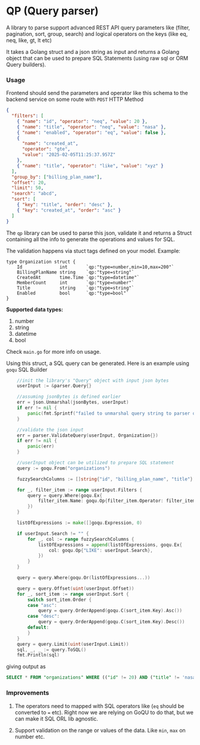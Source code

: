 # QP (Query parser)

A library to parse support advanced REST API query parameters like (filter, pagination, sort, group, search) and logical operators on the keys (like eq, neq, like, gt, lt etc)

It takes a Golang struct and a json string as input and returns a Golang object that can be used to prepare SQL Statements (using raw sql or ORM Query builders).

### Usage

Frontend should send the parameters and operator like this schema to the backend service on some route with `POST` HTTP Method

```json
{
  "filters": [
    { "name": "id", "operator": "neq", "value": 20 },
    { "name": "title", "operator": "neq", "value": "nasa" },
    { "name": "enabled", "operator": "eq", "value": false },
    {
      "name": "created_at",
      "operator": "gte",
      "value": "2025-02-05T11:25:37.957Z"
    },
    { "name": "title", "operator": "like", "value": "xyz" }
  ],
  "group_by": ["billing_plan_name"],
  "offset": 20,
  "limit": 50,
  "search": "abcd",
  "sort": [
    { "key": "title", "order": "desc" },
    { "key": "created_at", "order": "asc" }
  ]
}
```

The `qp` library can be used to parse this json, validate it and returns a Struct containing all the info to generate the operations and values for SQL.

The validation happens via stuct tags defined on your model. Example:

```golang
type Organization struct {
	Id              int       `qp:"type=number,min=10,max=200"`
	BillingPlanName string    `qp:"type=string"`
	CreatedAt       time.Time `qp:"type=datetime"`
	MemberCount     int       `qp:"type=number"`
	Title           string    `qp:"type=string"`
	Enabled         bool      `qp:"type=bool"`
}

```

**Supported data types:**

1. number
2. string
3. datetime
4. bool

Check `main.go` for more info on usage.

Using this struct, a SQL query can be generated. Here is an example using `goqu` SQL Builder

```go
	//init the library's "Query" object with input json bytes
	userInput := &parser.Query{}

	//assuming jsonBytes is defined earlier
	err = json.Unmarshal(jsonBytes, userInput)
	if err != nil {
		panic(fmt.Sprintf("failed to unmarshal query string to parser query struct, err:%s", err.Error()))
	}

	//validate the json input
	err = parser.ValidateQuery(userInput, Organization{})
	if err != nil {
		panic(err)
	}

	//userInput object can be utilized to prepare SQL statement
	query := goqu.From("organizations")

	fuzzySearchColumns := []string{"id", "billing_plan_name", "title"}

	for _, filter_item := range userInput.Filters {
		query = query.Where(goqu.Ex{
			filter_item.Name: goqu.Op{filter_item.Operator: filter_item.Value},
		})
	}

	listOfExpressions := make([]goqu.Expression, 0)

	if userInput.Search != "" {
		for _, col := range fuzzySearchColumns {
			listOfExpressions = append(listOfExpressions, goqu.Ex{
				col: goqu.Op{"LIKE": userInput.Search},
			})
		}
	}

	query = query.Where(goqu.Or(listOfExpressions...))

	query = query.Offset(uint(userInput.Offset))
	for _, sort_item := range userInput.Sort {
		switch sort_item.Order {
		case "asc":
			query = query.OrderAppend(goqu.C(sort_item.Key).Asc())
		case "desc":
			query = query.OrderAppend(goqu.C(sort_item.Key).Desc())
		default:
		}
	}
	query = query.Limit(uint(userInput.Limit))
	sql, _, _ := query.ToSQL()
	fmt.Println(sql)


```

giving output as

```sql
SELECT * FROM "organizations" WHERE (("id" != 20) AND ("title" != 'nasa') AND ("enabled" IS FALSE) AND ("createdAt" >= '2025-02-05T11:25:37.957Z') AND ("title" LIKE 'xyz') AND (("id" LIKE 'abcd') OR ("billing_plan_name" LIKE 'abcd') OR ("title" LIKE 'abcd'))) ORDER BY "title" DESC, "createdAt" ASC LIMIT 50 OFFSET 20
```

### Improvements

1. The operators need to mapped with SQL operators like (`eq` should be converted to `=` etc). Right now we are relying on GoQU to do that, but we can make it SQL ORL lib agnostic.

2. Support validation on the range or values of the data. Like `min`, `max` on number etc.
